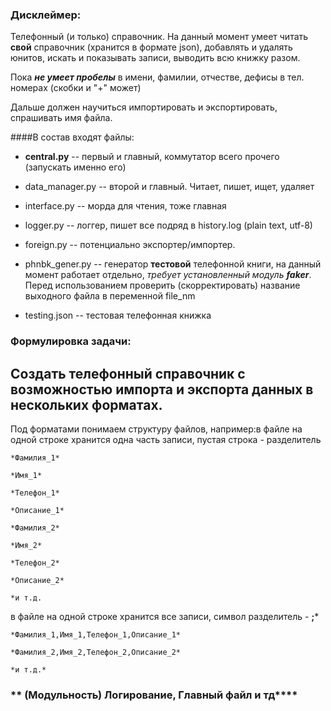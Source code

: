 ### Дисклеймер:
Телефонный (и только) справочник. На данный момент умеет читать **свой** справочник (хранится
в формате json), добавлять и удалять юнитов, искать и показывать записи, выводить
всю книжку разом.

Пока __*не умеет пробелы*__ в имени, фамилии, отчестве, дефисы в тел. номерах (скобки и "+" может)

Дальше должен научиться импортировать и экспортировать, спрашивать имя файла.

####В состав входят файлы:
* **central.py** -- первый и главный, коммутатор всего прочего (запускать именно его)
* data_manager.py -- второй и главный. Читает, пишет, ищет, удаляет
* interface.py -- морда для чтения, тоже главная
* logger.py -- логгер, пишет все подряд в history.log (plain text, utf-8)
* foreign.py -- потенциально экспортер/импортер.
* phnbk_gener.py -- генератор **тестовой** телефонной книги, на данный момент 
работает отдельно, _требует установленный модуль_ **_faker_**. Перед использованием 
проверить (скорректировать) название выходного файла в переменной file_nm


* testing.json -- тестовая телефонная книжка



### Формулировка задачи:
## Создать телефонный справочник с возможностью импорта и экспорта данных в нескольких форматах.

Под форматами понимаем структуру файлов, например:в файле на одной строке хранится одна часть записи, пустая строка - разделитель
```
*Фамилия_1*

*Имя_1*

*Телефон_1*

*Описание_1*

*Фамилия_2*

*Имя_2*

*Телефон_2*

*Описание_2*

*и т.д.
```
в файле на одной строке хранится все записи, символ разделитель - **;***
```
*Фамилия_1,Имя_1,Телефон_1,Описание_1*

*Фамилия_2,Имя_2,Телефон_2,Описание_2*

*и т.д.*
```
### ** (Модульность) Логирование, Главный файл и тд****